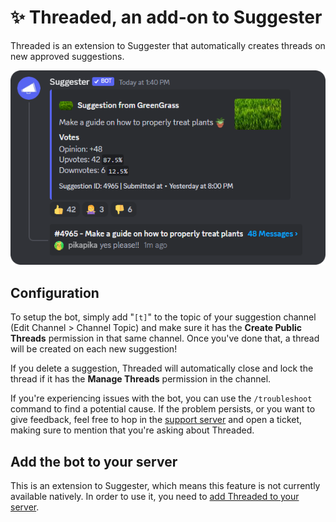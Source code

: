 # ✨ Threaded, an add-on to Suggester 
Threaded is an extension to Suggester that automatically creates threads on new approved suggestions.

![Example of suggestion with a thread automatically created](../images/threaded_example.png)

## Configuration
To setup the bot, simply add "`[t]`" to the topic of your suggestion channel (Edit Channel > Channel Topic) and make sure it has the **Create Public Threads** permission in that same channel. Once you've done that, a thread will be created on each new suggestion! 

If you delete a suggestion, Threaded will automatically close and lock the thread if it has the **Manage Threads** permission in the channel.

If you're experiencing issues with the bot, you can use the `/troubleshoot` command to find a potential cause. If the problem persists, or you want to give feedback, feel free to hop in the [support server](https://suggester.js.org/support) and open a ticket, making sure to mention that you're asking about Threaded.


## Add the bot to your server
This is an extension to Suggester, which means this feature is not currently available natively. In order to use it, you need to [add Threaded to your server](https://discord.com/api/oauth2/authorize?client_id=1127542127191150643).


